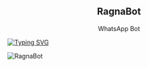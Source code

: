 <h2 align="center">RagnaBot </h2>

<p align="center"> WhatsApp Bot </p>
</p>

[![Typing SVG](https://readme-typing-svg.demolab.com?font=Fira+Code&pause=1000&color=FF00FF&lines=©+RagnaBot;©+Powered+By+Ragna+💫)](https://git.io/typing-svg)

![RagnaBot](https://qu.ax/VeeBl.jpg)

